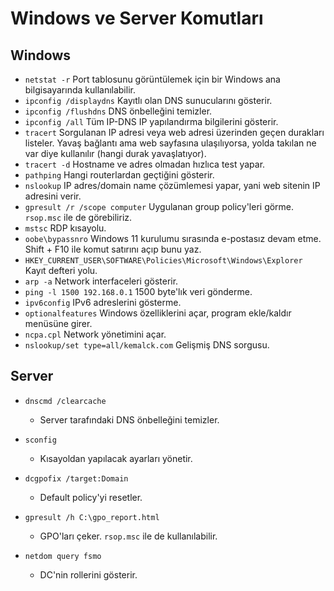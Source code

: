 # Windows ve Server Komutları

## Windows

- `netstat -r` Port tablosunu görüntülemek için bir Windows ana bilgisayarında kullanılabilir.
- `ipconfig /displaydns` Kayıtlı olan DNS sunucularını gösterir.
- `ipconfig /flushdns` DNS önbelleğini temizler.
- `ipconfig /all` Tüm IP-DNS IP yapılandırma bilgilerini gösterir.
- `tracert` Sorgulanan IP adresi veya web adresi üzerinden geçen durakları listeler. Yavaş bağlantı ama web sayfasına ulaşılıyorsa, yolda takılan ne var diye kullanılır (hangi durak yavaşlatıyor).
- `tracert -d` Hostname ve adres olmadan hızlıca test yapar.
- `pathping` Hangi routerlardan geçtiğini gösterir.
- `nslookup` IP adres/domain name çözümlemesi yapar, yani web sitenin IP adresini verir.
- `gpresult /r /scope computer` Uygulanan group policy'leri görme. `rsop.msc` ile de görebiliriz.
- `mstsc` RDP kısayolu.
- `oobe\bypassnro` Windows 11 kurulumu sırasında e-postasız devam etme. Shift + F10 ile komut satırını açıp bunu yaz.
- `HKEY_CURRENT_USER\SOFTWARE\Policies\Microsoft\Windows\Explorer` Kayıt defteri yolu.
- `arp -a` Network interfaceleri gösterir.
- `ping -l 1500 192.168.0.1` 1500 byte'lık veri gönderme.
- `ipv6config` IPv6 adreslerini gösterme.
- `optionalfeatures` Windows özelliklerini açar, program ekle/kaldır menüsüne girer.
- `ncpa.cpl` Network yönetimini açar.
- `nslookup/set type=all/kemalck.com` Gelişmiş DNS sorgusu.

## Server

- `dnscmd /clearcache`
  - Server tarafındaki DNS önbelleğini temizler.

- `sconfig`
  - Kısayoldan yapılacak ayarları yönetir.

- `dcgpofix /target:Domain`
  - Default policy'yi resetler.

- `gpresult /h C:\gpo_report.html`
  - GPO'ları çeker. `rsop.msc` ile de kullanılabilir.

- `netdom query fsmo`
  - DC'nin rollerini gösterir.
